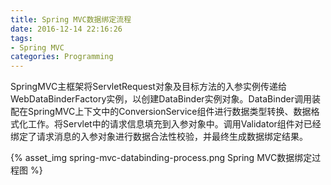 ```yaml
---
title: Spring MVC数据绑定流程
date: 2016-12-14 22:16:26
tags:
- Spring MVC
categories: Programming
---
```


SpringMVC主框架将ServletRequest对象及目标方法的入参实例传递给WebDataBinderFactory实例，以创建DataBinder实例对象。DataBinder调用装配在SpringMVC上下文中的ConversionService组件进行数据类型转换、数据格式化工作。将Servlet中的请求信息填充到入参对象中。调用Validator组件对已经绑定了请求消息的入参对象进行数据合法性校验，并最终生成数据绑定结果。

<!-- more -->

{% asset_img spring-mvc-databinding-process.png Spring MVC数据绑定过程图 %}
